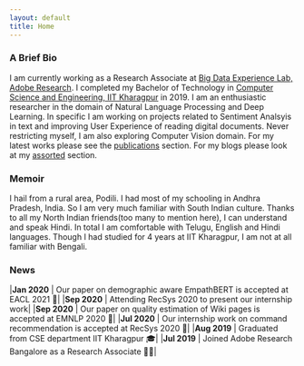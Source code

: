 ```yaml
---
layout: default
title: Home
---
```

### A Brief Bio
I am currently working as a Research Associate at [Big Data Experience Lab, Adobe Research](https://research.adobe.com/). I completed my Bachelor of Technology in [Computer Science and Engineering, IIT Kharagpur](http://cse.iitkgp.ac.in/) in 2019. I am an enthusiastic researcher in the domain of Natural Language Processing and Deep Learning. In specific I am working on projects related to Sentiment Analsyis in text and improving User Experience of reading digital documents. Never restricting myself, I am also exploring Computer Vision domain. For my latest works please see the [publications](/projects/) section. For my blogs please look at my [assorted](/assorted/) section.

### Memoir
I hail from a rural area, Podili. I had most of my schooling in Andhra Pradesh, India. So I am very much familiar with South Indian culture. Thanks to all my North Indian friends(too many to mention here), I can understand and speak Hindi. In total I am comfortable with Telugu, English and Hindi languages. Though I had studied for 4 years at IIT Kharagpur, I am not at all familiar with Bengali.

### News

|**Jan 2020**    |  Our paper on demographic aware EmpathBERT is accepted at EACL 2021 📄|
|**Sep 2020**    |  Attending RecSys 2020 to present our internship work|
|**Sep 2020**    |  Our paper on quality estimation of Wiki pages is accepted at EMNLP 2020 📄|
|**Jul 2020**    |  Our internship work on command recommendation is accepted at RecSys 2020 📄|
|**Aug 2019**    |  Graduated from CSE department IIT Kharagpur 🎓|
|**Jul 2019**    |  Joined Adobe Research Bangalore as a Research Associate 👨‍💼|
